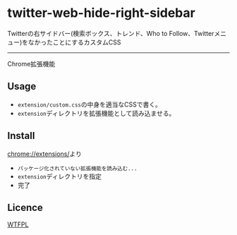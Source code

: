 # twitter-web-hide-right-sidebar
Twitterの右サイドバー(検索ボックス、トレンド、Who to Follow、Twitterメニュー)をなかったことにするカスタムCSS

----
Chrome拡張機能

## Usage
* `extension/custom.css`の中身を適当なCSSで書く。
* `extension`ディレクトリを拡張機能として読み込ませる。

## Install
[chrome://extensions/](chrome://extensions/)より

* `パッケージ化されていない拡張機能を読み込む...`
* `extension`ディレクトリを指定
* 完了

## Licence
[WTFPL](http://www.wtfpl.net/)
